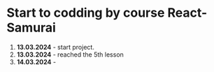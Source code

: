 # Start to codding by course React-Samurai

1. **13.03.2024** - start project.
2. **13.03.2024** - reached the 5th lesson
3. **14.03.2024** - 